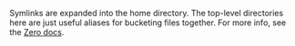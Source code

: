 Symlinks are expanded into the home directory. The top-level directories here
are just useful aliases for bucketing files together. For more info, see the
[Zero docs](https://github.com/zero-sh/zero.sh#directory-structure).
